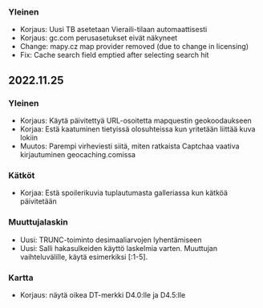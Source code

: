 
### Yleinen
- Korjaus: Uusi TB asetetaan Vieraili-tilaan automaattisesti
- Korjaus: gc.com perusasetukset eivät näkyneet
- Change: mapy.cz map provider removed (due to change in licensing)
- Fix: Cache search field emptied after selecting search hit

## 2022.11.25

### Yleinen
- Korjaus: Käytä päivitettyä URL-osoitetta mapquestin geokoodaukseen
- Korjaa: Estä kaatuminen tietyissä olosuhteissa kun yritetään liittää kuva lokiin
- Muutos: Parempi virheviesti siitä, miten ratkaista Captchaa vaativa kirjautuminen geocaching.comissa

### Kätköt
- Korjaa: Estä spoilerikuvia tuplautumasta galleriassa kun kätköä päivitetään

### Muuttujalaskin
- Uusi: TRUNC-toiminto desimaaliarvojen lyhentämiseen
- Uusi: Salli hakasulkeiden käyttö laskelmia varten. Muuttujan vaihteluvälille, käytä esimerkiksi \[:1-5\].

### Kartta
- Korjaus: näytä oikea DT-merkki D4.0:lle ja D4.5:lle
